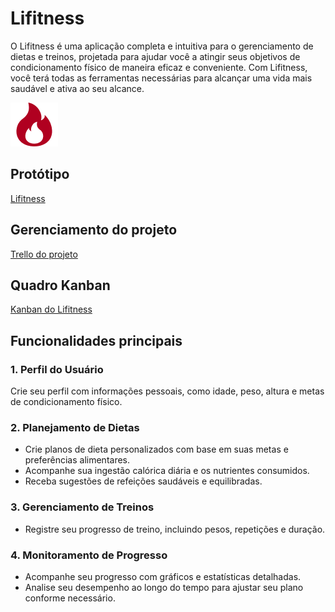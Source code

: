 # Lifitness

O Lifitness é uma aplicação completa e intuitiva para o gerenciamento de dietas e treinos, projetada para ajudar você a atingir seus objetivos de condicionamento físico de maneira eficaz e conveniente. Com Lifitness, você terá todas as ferramentas necessárias para alcançar uma vida mais saudável e ativa ao seu alcance.

![Lifitness Logo](https://github.com/Joao-Lucas-de-Oliveira-Lima/Lifitness-Kotlin/blob/main/public/LifitnessLogo.png)

## Protótipo

[Lifitness](https://www.figma.com/file/kpAmeslbdwWbFey51SuAtt/Lifitness-prot%C3%B3tipo-1.0?type=design&node-id=4-0&mode=design&t=OroJyVva0BpYtCxa-0)

## Gerenciamento do projeto

[Trello do projeto](https://trello.com/b/2VaejWkK/gest%C3%A3o-de-projeto)

## Quadro Kanban

[Kanban do Lifitness](https://trello.com/b/vYIRAKKE/kanban)

## Funcionalidades principais

### 1. Perfil do Usuário

Crie seu perfil com informações pessoais, como idade, peso, altura e metas de condicionamento físico.

### 2. Planejamento de Dietas

* Crie planos de dieta personalizados com base em suas metas e preferências alimentares.
* Acompanhe sua ingestão calórica diária e os nutrientes consumidos.
* Receba sugestões de refeições saudáveis e equilibradas.

### 3. Gerenciamento de Treinos
* Registre seu progresso de treino, incluindo pesos, repetições e duração.

### 4. Monitoramento de Progresso
* Acompanhe seu progresso com gráficos e estatísticas detalhadas.
* Analise seu desempenho ao longo do tempo para ajustar seu plano conforme necessário.
